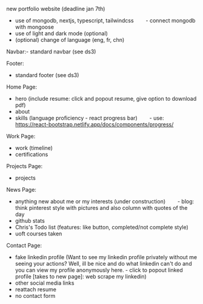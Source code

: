    
new portfolio website (deadline jan 7th)

- use of mongodb, nextjs, typescript, tailwindcss
  - connect mongodb with mongoose
- use of light and dark mode (optional)
- (optional) change of language (eng, fr, chn)

Navbar:- standard navbar (see ds3)

Footer:
- standard footer (see ds3)

Home Page:
- hero (include resume: click and popout resume, give option to download pdf)
- about
- skills (language proficiency - react progress bar)
  - use: https://react-bootstrap.netlify.app/docs/components/progress/

Work Page:
- work (timeline)
- certifications

Projects Page:
- projects

News Page:
- anything new about me or my interests (under construction)
  - blog: think pinterest style with pictures and also column with quotes of the day
- github stats
- Chris's Todo list (features: like button, completed/not complete style)
- uoft courses taken

Contact Page:
- fake linkedin profile (Want to see my linkedin profile privately without me seeing your actions? Well, ill be nice and do what linkedin can't do and you can view my profile anonymously here. - click to popout linked profile [takes to new page]: web scrape my linkedin)
- other social media links
- reattach resume
- no contact form